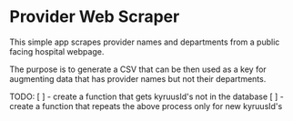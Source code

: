 # Provider Web Scraper

This simple app scrapes provider names and departments from a public facing hospital webpage. 

The purpose is to generate a CSV that can be then used as a key for augmenting data that has provider names but not their departments.

TODO:
[ ] - create a function that gets kyruusId's not in the database
[ ] - create a function that repeats the above process only for new kyruusId's